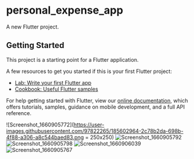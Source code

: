# personal_expense_app

A new Flutter project.

## Getting Started

This project is a starting point for a Flutter application.

A few resources to get you started if this is your first Flutter project:

- [Lab: Write your first Flutter app](https://flutter.dev/docs/get-started/codelab)
- [Cookbook: Useful Flutter samples](https://flutter.dev/docs/cookbook)

For help getting started with Flutter, view our
[online documentation](https://flutter.dev/docs), which offers tutorials,
samples, guidance on mobile development, and a full API reference.

![Screenshot_1660905772](https://user-images.githubusercontent.com/97822265/185602964-2c78b2da-698b-4f88-a306-a8c544baed83.png = 250x250)
![Screenshot_1660905792](https://user-images.githubusercontent.com/97822265/185602975-78dd0d59-31d6-4ab1-a1f0-2424164318af.png)
![Screenshot_1660905798](https://user-images.githubusercontent.com/97822265/185602980-b441d5be-9bfc-4844-8660-232344524dcb.png)
![Screenshot_1660906039](https://user-images.githubusercontent.com/97822265/185602985-49a01ca8-fee9-4c2f-8b27-f40a33a4fc2e.png)
![Screenshot_1660905767](https://user-images.githubusercontent.com/97822265/185602989-0b9ef6de-a44e-4fbf-ae3c-2fa5ef75d67b.png)
